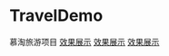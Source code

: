 # TravelDemo
慕淘旅游项目
[效果展示](http://images.cnblogs.com/cnblogs_com/dashucoding/1247529/o_QQ%E6%88%AA%E5%9B%BE20180630233707.png)
[效果展示](http://images.cnblogs.com/cnblogs_com/dashucoding/1247529/o_QQ%E6%88%AA%E5%9B%BE20180630233728.png)
[效果展示](http://images.cnblogs.com/cnblogs_com/dashucoding/1247529/o_QQ%E6%88%AA%E5%9B%BE20180701022225.png)
